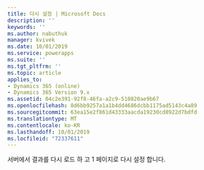 ```yaml
---
title: 다시 설정 | Microsoft Docs
description: ''
keywords: ''
ms.author: nabuthuk
manager: kvivek
ms.date: 10/01/2019
ms.service: powerapps
ms.suite: ''
ms.tgt_pltfrm: ''
ms.topic: article
applies_to:
- Dynamics 365 (online)
- Dynamics 365 Version 9.x
ms.assetid: 04c2e391-92f8-46fa-a2c9-510820ae9b67
ms.openlocfilehash: 8d6bb9257a1a1b4dd4686dcbb1175ad5143c4a89
ms.sourcegitcommit: 63ea15e2f861d43333aacda19230cd8922d7bdfd
ms.translationtype: MT
ms.contentlocale: ko-KR
ms.lasthandoff: 10/01/2019
ms.locfileid: "72337611"
---
```

 서버에서 결과를 다시 로드 하 고 1 페이지로 다시 설정 합니다.
